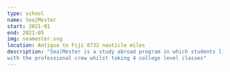 ```yaml
---
type: school
name: Sea|Mester
start: 2021-01
end: 2021-05
img: seamester.svg
location: Antigua to Fiji 8732 nauticle miles
description: "Sea|Mester is a study abroad program in which students live aboard a sailing vessel and sail the vessel 
with the professional crew whilst taking 4 college level classes"
---
```

